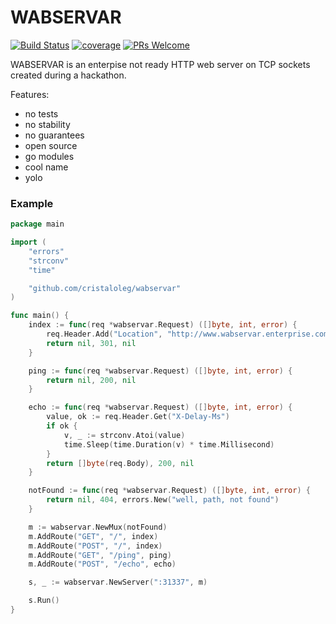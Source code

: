 # WABSERVAR 

[![Build Status][travis-image]][travis-url]
[![coverage][coverage-image]][coverage-url]
[![PRs Welcome][pr-welcome-image]][pr-welcome-url]

[travis-image]: https://travis-ci.org/cristaloleg/wabservar.svg?branch=master
[travis-url]: https://travis-ci.org/cristaloleg/wabservar
[coverage-image]: https://coveralls.io/repos/github/cristaloleg/wabservar/badge.svg?branch=master
[coverage-url]: https://coveralls.io/github/cristaloleg/wabservar?branch=master
[pr-welcome-image]: https://img.shields.io/badge/PRs-welcome-brightgreen.svg
[pr-welcome-url]: https://github.com/cristaloleg/wabservar/blob/master/CONTRIBUTING.md

WABSERVAR is an enterpise not ready HTTP web server on TCP sockets created during a hackathon.

Features:
- no tests
- no stability
- no guarantees
- open source
- go modules
- cool name
- yolo

### Example

```go
package main

import (
	"errors"
	"strconv"
	"time"

	"github.com/cristaloleg/wabservar"
)

func main() {
	index := func(req *wabservar.Request) ([]byte, int, error) {
		req.Header.Add("Location", "http://www.wabservar.enterprise.com/index.asp")
		return nil, 301, nil
	}

	ping := func(req *wabservar.Request) ([]byte, int, error) {
		return nil, 200, nil
	}

	echo := func(req *wabservar.Request) ([]byte, int, error) {
		value, ok := req.Header.Get("X-Delay-Ms")
		if ok {
			v, _ := strconv.Atoi(value)
			time.Sleep(time.Duration(v) * time.Millisecond)
		}
		return []byte(req.Body), 200, nil
	}

	notFound := func(req *wabservar.Request) ([]byte, int, error) {
		return nil, 404, errors.New("well, path, not found")
	}

	m := wabservar.NewMux(notFound)
	m.AddRoute("GET", "/", index)
	m.AddRoute("POST", "/", index)
	m.AddRoute("GET", "/ping", ping)
	m.AddRoute("POST", "/echo", echo)

	s, _ := wabservar.NewServer(":31337", m)

	s.Run()
}
```
